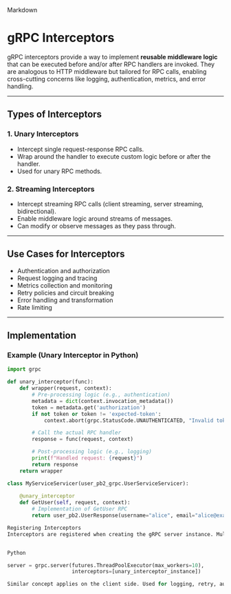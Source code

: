 Markdown

# gRPC Interceptors

gRPC interceptors provide a way to implement **reusable middleware logic** that can be executed before and/or after RPC handlers are invoked. They are analogous to HTTP middleware but tailored for RPC calls, enabling cross-cutting concerns like logging, authentication, metrics, and error handling.

---

## Types of Interceptors

### 1. Unary Interceptors

* Intercept single request-response RPC calls.
* Wrap around the handler to execute custom logic before or after the handler.
* Used for unary RPC methods.

### 2. Streaming Interceptors

* Intercept streaming RPC calls (client streaming, server streaming, bidirectional).
* Enable middleware logic around streams of messages.
* Can modify or observe messages as they pass through.

---

## Use Cases for Interceptors

* Authentication and authorization
* Request logging and tracing
* Metrics collection and monitoring
* Retry policies and circuit breaking
* Error handling and transformation
* Rate limiting

---

## Implementation

### Example (Unary Interceptor in Python)

```python
import grpc

def unary_interceptor(func):
    def wrapper(request, context):
        # Pre-processing logic (e.g., authentication)
        metadata = dict(context.invocation_metadata())
        token = metadata.get('authorization')
        if not token or token != 'expected-token':
            context.abort(grpc.StatusCode.UNAUTHENTICATED, "Invalid token")

        # Call the actual RPC handler
        response = func(request, context)

        # Post-processing logic (e.g., logging)
        print(f"Handled request: {request}")
        return response
    return wrapper

class MyServiceServicer(user_pb2_grpc.UserServiceServicer):
    
    @unary_interceptor
    def GetUser(self, request, context):
        # Implementation of GetUser RPC
        return user_pb2.UserResponse(username="alice", email="alice@example.com")

Registering Interceptors
Interceptors are registered when creating the gRPC server instance. Multiple interceptors can be chained.


Python

server = grpc.server(futures.ThreadPoolExecutor(max_workers=10),
                     interceptors=[unary_interceptor_instance])

Similar concept applies on the client side. Used for logging, retry, authentication metadata injection. Supported in many gRPC client libraries.
